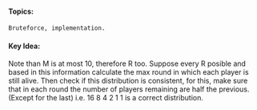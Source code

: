#### Topics:
    Bruteforce, implementation.
    
#### Key Idea:

Note than M is at most 10, therefore R too.
Suppose every R posible and based in this information calculate the max round in which 
each player is still alive.
Then check if this distribution is consistent, for this, make sure that in each round
the number of players remaining are half the previous. (Except for the last)
i.e. 16 8 4 2 1 1 is a correct distribution.


